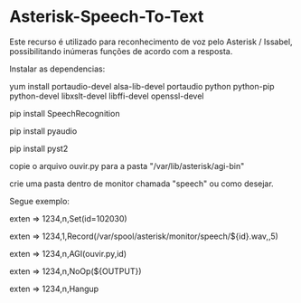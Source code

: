 # Asterisk-Speech-To-Text

Este recurso é utilizado para reconhecimento de voz pelo Asterisk / Issabel, possibilitando inúmeras funções de acordo com a resposta.


Instalar as dependencias:

yum install portaudio-devel alsa-lib-devel portaudio python python-pip python-devel libxslt-devel libffi-devel openssl-devel

pip install SpeechRecognition

pip install pyaudio

pip install pyst2

copie o arquivo ouvir.py para a pasta "/var/lib/asterisk/agi-bin"

crie uma pasta dentro de monitor chamada "speech" ou como desejar.

Segue exemplo:

exten => 1234,n,Set(id=102030)

exten => 1234,1,Record(/var/spool/asterisk/monitor/speech/${id}.wav,,5)

exten => 1234,n,AGI(ouvir.py,id)

exten => 1234,n,NoOp(${OUTPUT})

exten => 1234,n,Hangup

